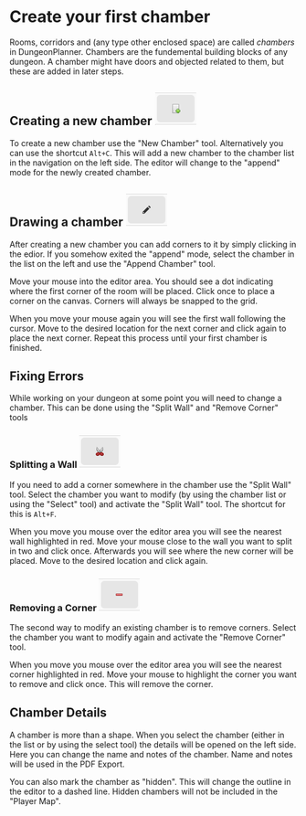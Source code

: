 # Create your first chamber

Rooms, corridors and (any type other enclosed space) are called *chambers* in DungeonPlanner.
Chambers are the fundemental building blocks of any dungeon.
A chamber might have doors and objected related to them, but these are added in later steps.

## Creating a new chamber ![New Chamber](../assets/tools/new_chamber.png)

To create a new chamber use the "New Chamber" tool. Alternatively you can use the shortcut `Alt+C`.
This will add a new chamber to the chamber list in the navigation on the left side.
The editor will change to the "append" mode for the newly created chamber.



## Drawing a chamber ![Append Chamber](../assets/tools/edit_chamber.png)

After creating a new chamber you can add corners to it by simply clicking in the edior.
If you somehow exited the "append" mode, select the chamber in the list on the left and use the "Append Chamber" tool.


Move your mouse into the editor area.
You should see a dot indicating where the first corner of the room will be placed.
Click once to place a corner on the canvas.
Corners will always be snapped to the grid.

When you move your mouse again you will see the first wall following the cursor.
Move to the desired location for the next corner and click again to place the next corner.
Repeat this process until your first chamber is finished.


## Fixing Errors

While working on your dungeon at some point you will need to change a chamber.
This can be done using the "Split Wall" and "Remove Corner" tools

### Splitting a Wall ![Split Wall](../assets/tools/split_wall.png) 

If you need to add a corner somewhere in the chamber use the "Split Wall" tool.
Select the chamber you want to modify (by using the chamber list or using the "Select" tool) and activate the "Split Wall" tool.
The shortcut for this is `Alt+F`.

When you move you mouse over the editor area you will see the nearest wall highlighted in red.
Move your mouse close to the wall you want to split in two and click once.
Afterwards you will see where the new corner will be placed.
Move to the desired location and click again.

### Removing a Corner ![Remove Corner](../assets/tools/remove_corner.png)

The second way to modify an existing chamber is to remove corners.
Select the chamber you want to modify again and activate the "Remove Corner" tool.

When you move you mouse over the editor area you will see the nearest corner highlighted in red.
Move your mouse to highlight the corner you want to remove and click once.
This will remove the corner.

## Chamber Details

A chamber is more than a shape.
When you select the chamber (either in the list or by using the select tool) the details will be opened on the left side.
Here you can change the name and notes of the chamber.
Name and notes will be used in the PDF Export.

You can also mark the chamber as "hidden".
This will change the outline in the editor to a dashed line.
Hidden chambers will not be included in the "Player Map".
